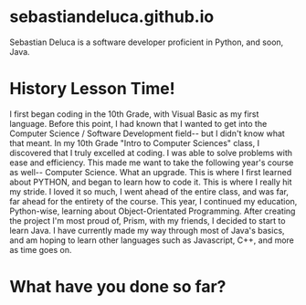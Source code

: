 # sebastiandeluca.github.io
 Sebastian Deluca is a software developer proficient in Python, and soon, Java.
# History Lesson Time!
I first began coding in the 10th Grade, with Visual Basic as my first language. Before this point, I had known that I wanted to get into the Computer Science / Software Development field-- but I didn't know what that meant. In my 10th Grade "Intro to Computer Sciences" class, I discovered that I truly excelled at coding. I was able to solve problems with ease and efficiency. This made me want to take the following year's course as well-- Computer Science. What an upgrade. This is where I first learned about PYTHON, and began to learn how to code it. This is where I really hit my stride. I loved it so much, I went ahead of the entire class, and was far, far ahead for the entirety of the course. This year, I continued my education, Python-wise, learning about Object-Orientated Programming. After creating the project I'm most proud of, Prism, with my friends, I decided to start to learn Java. I have currently made my way through most of Java's basics, and am hoping to learn other languages such as Javascript, C++, and more as time goes on.

# What have you done so far?
